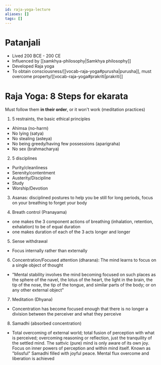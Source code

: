 ```yaml
---
id: raja-yoga-lecture
aliases: []
tags: []
---
```


# Patanjali
- Lived 200 BCE - 200 CE
- Influenced by [[samkhya-philosophy|Samkhya philosophy]]
- Developed Raja yoga
- To obtain consciousness/[[vocab-raja-yoga#purusha|purusha]], must overcome property/[[vocab-raja-yoga#prakriti|prakriti]]

# Raja Yoga: 8 Steps for ekarata

Must follow them **in their order**, or it won't work (meditation practices)

1) 5 restraints, the basic ethical principles
- Ahimsa (no-harm)
- No lying (satya)
- No stealing (asteya)
- No being greedy/having few possessions (aparigraha)
- No sex (brahmacharya)

2) 5 disciplines
- Purity/cleanliness
- Serenity/contentment
- Austerity/Discipline
- Study
- Worship/Devotion

3) Asanas: disciplined postures to help you be still for long periods, focus on your breathing to forget your body

4) Breath control (Pranayama)
- one makes the 3 component actions of breathing (inhalation, retention, exhalation) to be of equal duration
- one makes duration of each of the 3 acts longer and longer

5) Sense withdrawal
- Focus internally rather than externally

6) Concentration/Focused attention (dharana): The mind learns to focus on a single object of thought
- "Mental stability involves the mind becoming focused on such places as the sphere of the navel, the lotus of the heart, the light in the brain, the tip of the nose, the tip of the tongue, and similar parts of the body; or on any other external object"

7) Meditation (Dhyana)
- Concentration has become focused enough that there is no longer a division between the perceiver and what they perceive

8) Samadhi (absorbed concentration)
- Total overcoming of external world; total fusion of perception with what is perceived; overcoming reasoning or reflection, just the tranquility of the settled mind. The sattvic (pure) mind is only aware of its own joy. Focus on inner powers of perception and within mind itself. Known as "blissful" Samadhi filled with joyful peace. Mental flux overcome and liberation is achieved
